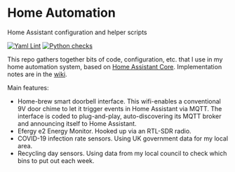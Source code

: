 # Home Automation
 Home Assistant configuration and helper scripts

[![Yaml Lint](https://github.com/JRInge/ha/actions/workflows/yaml.yml/badge.svg)](https://github.com/JRInge/ha/actions/workflows/yaml.yml) [![Python checks](https://github.com/JRInge/ha/actions/workflows/python.yml/badge.svg)](https://github.com/JRInge/ha/actions/workflows/python.yml)

This repo gathers together bits of code, configuration, etc. that I use in my home automation system, based on [Home Assistant Core](https://www.home-assistant.io/). Implementation notes are in the [wiki](https://github.com/JRInge/ha/wiki).

Main features:
* Home-brew smart doorbell interface. This wifi-enables a conventional 9V door chime to let it trigger events in Home Assistant via MQTT. The interface is coded to plug-and-play, auto-discovering its MQTT broker and announcing itself to Home Assistant.
* Efergy e2 Energy Monitor. Hooked up via an RTL-SDR radio.
* COVID-19 infection rate sensors. Using UK government data for my local area.
* Recycling day sensors. Using data from my local council to check which bins to put out each week.
